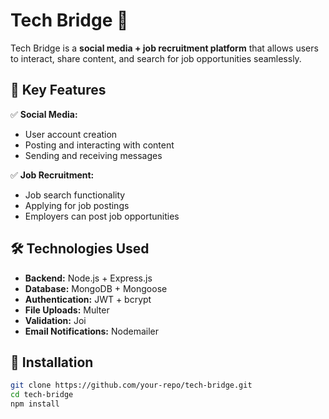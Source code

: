 # Tech Bridge 🚀

Tech Bridge is a **social media + job recruitment platform** that allows users to interact, share content, and search for job opportunities seamlessly.

## 📌 Key Features

✅ **Social Media:**
- User account creation
- Posting and interacting with content
- Sending and receiving messages

✅ **Job Recruitment:**
- Job search functionality
- Applying for job postings
- Employers can post job opportunities

## 🛠️ Technologies Used

- **Backend:** Node.js + Express.js
- **Database:** MongoDB + Mongoose
- **Authentication:** JWT + bcrypt
- **File Uploads:** Multer
- **Validation:** Joi
- **Email Notifications:** Nodemailer

## 🚀 Installation

```bash
git clone https://github.com/your-repo/tech-bridge.git
cd tech-bridge
npm install

